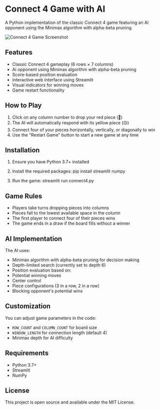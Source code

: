 # Connect 4 Game with AI

A Python implementation of the classic Connect 4 game featuring an AI opponent using the Minimax algorithm with alpha-beta pruning.

![Connect 4 Game Screenshot](https://imgur.com/a/xujXEd3)

## Features

- Classic Connect 4 gameplay (6 rows × 7 columns)
- AI opponent using Minimax algorithm with alpha-beta pruning
- Score-based position evaluation
- Interactive web interface using Streamlit
- Visual indicators for winning moves
- Game restart functionality

## How to Play

1. Click on any column number to drop your red piece (🔴)
2. The AI will automatically respond with its yellow piece (🟡)
3. Connect four of your pieces horizontally, vertically, or diagonally to win
4. Use the "Restart Game" button to start a new game at any time

## Installation

1. Ensure you have Python 3.7+ installed
2. Install the required packages:
pip install streamlit numpy

3. Run the game:
streamlit run connect4.py


## Game Rules

- Players take turns dropping pieces into columns
- Pieces fall to the lowest available space in the column
- The first player to connect four of their pieces wins
- The game ends in a draw if the board fills without a winner

## AI Implementation

The AI uses:
- Minimax algorithm with alpha-beta pruning for decision making
- Depth-limited search (currently set to depth 6)
- Position evaluation based on:
- Potential winning moves
- Center control
- Piece configurations (3 in a row, 2 in a row)
- Blocking opponent's potential wins

## Customization

You can adjust game parameters in the code:
- `ROW_COUNT` and `COLUMN_COUNT` for board size
- `WINDOW_LENGTH` for connection length (default 4)
- Minimax depth for AI difficulty

## Requirements

- Python 3.7+
- Streamlit
- NumPy

## License

This project is open source and available under the MIT License.
